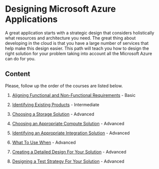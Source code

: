 # Designing Microsoft Azure Applications
A great application starts with a strategic design that considers holistically what resources and architecture you need. The great thing about developing in the cloud is that you have a large number of services that help make this design easier. This path will teach you how to design the right solution for your problem taking into account all the Microsoft Azure can do for you.

## Content

Please, follow up the order of the courses are listed below.

1. [Aligning Functional and Non-Functional Requirements](https://app.pluralsight.com/library/courses/microsoft-azure-functional-non-functional-requirements-aligning) - Basic

2. [Identifying Existing Products](https://app.pluralsight.com/library/courses/microsoft-azure-existing-products-services-technologies-identify) - Intermediate

3. [Choosing a Storage Solution](https://app.pluralsight.com/library/courses/microsoft-azure-storage-solution-choosing) - Advanced

4. [Choosing an Appropriate Compute Solution](https://app.pluralsight.com/library/courses/microsoft-azure-appropriate-compute-solution-choosing) - Advanced

5. [Identifying an Appropriate Integration Solution](https://app.pluralsight.com/library/courses/microsoft-azure-appropriate-integration-solution-identifying) - Advanced

6. [What To Use When](https://app.pluralsight.com/library/courses/microsoft-azure-developers-what-to-use) - Advanced

7. [Creating a Detailed Design For Your Solution](https://app.pluralsight.com/library/courses/microsoft-azure-solution-detailed-design-creating) - Advanced

8. [Designing a Test Strategy For Your Solution](https://app.pluralsight.com/library/courses/microsoft-azure-test-strategy-designing) - Advanced